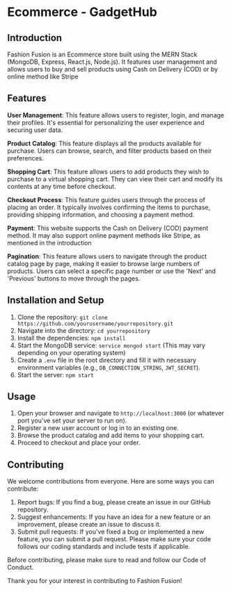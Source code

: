 # Ecommerce - GadgetHub

## Introduction

Fashion Fusion is an Ecommerce store built using the MERN Stack (MongoDB, Express, React.js, Node.js). It features user management and allows users to buy and sell products using Cash on Delivery (COD) or by online method like Stripe 

## Features

**User Management**: This feature allows users to register, login, and manage their profiles. It's essential for personalizing the user experience and securing user data.

**Product Catalog**: This feature displays all the products available for purchase. Users can browse, search, and filter products based on their preferences.

**Shopping Cart**: This feature allows users to add products they wish to purchase to a virtual shopping cart. They can view their cart and modify its contents at any time before checkout.

**Checkout Process**: This feature guides users through the process of placing an order. It typically involves confirming the items to purchase, providing shipping information, and choosing a payment method.

**Payment**: This website supports the Cash on Delivery (COD) payment method. It may also support online payment methods like Stripe, as mentioned in the introduction

**Pagination**: This feature allows users to navigate through the product catalog page by page, making it easier to browse large numbers of products. Users can select a specific page number or use the 'Next' and 'Previous' buttons to move through the pages.

## Installation and Setup

1. Clone the repository: `git clone https://github.com/yourusername/yourrepository.git`
2. Navigate into the directory: `cd yourrepository`
3. Install the dependencies: `npm install`
4. Start the MongoDB service: `service mongod start` (This may vary depending on your operating system)
5. Create a `.env` file in the root directory and fill it with necessary environment variables (e.g., `DB_CONNECTION_STRING`, `JWT_SECRET`).
6. Start the server: `npm start`

## Usage


1. Open your browser and navigate to `http://localhost:3000` (or whatever port you've set your server to run on).
2. Register a new user account or log in to an existing one.
3. Browse the product catalog and add items to your shopping cart.
4. Proceed to checkout and place your order.

## Contributing

We welcome contributions from everyone. Here are some ways you can contribute:

1. Report bugs: If you find a bug, please create an issue in our GitHub repository.
2. Suggest enhancements: If you have an idea for a new feature or an improvement, please create an issue to discuss it.
3. Submit pull requests: If you've fixed a bug or implemented a new feature, you can submit a pull request. Please make sure your code follows our coding standards and include tests if applicable.

Before contributing, please make sure to read and follow our Code of Conduct.

Thank you for your interest in contributing to Fashion Fusion!


